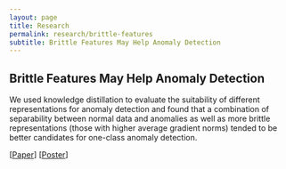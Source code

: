 ```yaml
---
layout: page
title: Research
permalink: research/brittle-features
subtitle: Brittle Features May Help Anomaly Detection
---
```


## Brittle Features May Help Anomaly Detection

We used knowledge distillation to evaluate the suitability of different representations for 
anomaly detection and found that a combination of separability between normal data and anomalies 
as well as more brittle representations (those with higher average gradient norms) tended to be 
better candidates for one-class anomaly detection.

[[Paper](https://arxiv.org/pdf/2104.10453.pdf)]
[[Poster](/assets/blog/brittle/brittle-poster.pdf)]